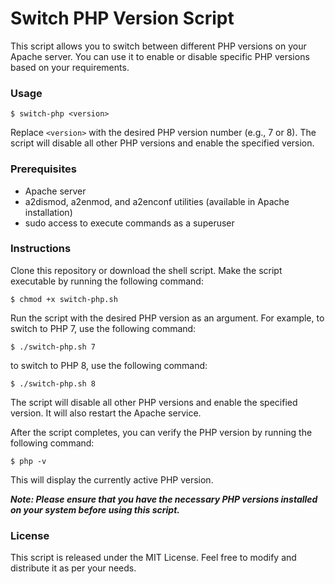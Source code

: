 
# Switch PHP Version Script

This script allows you to switch between different PHP versions on your Apache server. You can use it to enable or disable specific PHP versions based on your requirements.

### Usage

    $ switch-php <version>

Replace `<version>` with the desired PHP version number (e.g., 7 or 8). The script will disable all other PHP versions and enable the specified version.
### Prerequisites

   

 -  Apache server
 - a2dismod, a2enmod, and a2enconf utilities (available in Apache installation)
 - sudo access to execute commands as a superuser

### Instructions

Clone this repository or download the shell script. Make the script executable by running the following command:

    $ chmod +x switch-php.sh

Run the script with the desired PHP version as an argument. For example, to switch to PHP 7, use the following command:

    $ ./switch-php.sh 7

to switch to PHP 8, use the following command:

    $ ./switch-php.sh 8

The script will disable all other PHP versions and enable the specified version. It will also restart the Apache service.

After the script completes, you can verify the PHP version by running the following command:

    $ php -v
  
 This will display the currently active PHP version.

***Note: Please ensure that you have the necessary PHP versions installed on your system before using this script.***

### License

This script is released under the MIT License. Feel free to modify and distribute it as per your needs.

